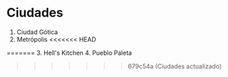 # Ciudades

1. Ciudad Gótica
2. Metrópolis
<<<<<<< HEAD

=======
3. Hell's Kitchen
4. Pueblo Paleta
>>>>>>> 679c54a (Ciudades actualizado)
